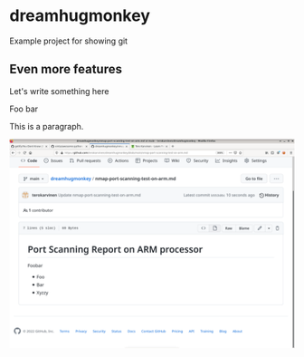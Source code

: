 # dreamhugmonkey

Example project for showing git

## Even more features

Let's write something here

Foo bar

This is a paragraph. 

![Screenshot of foo](fooshot.png)
